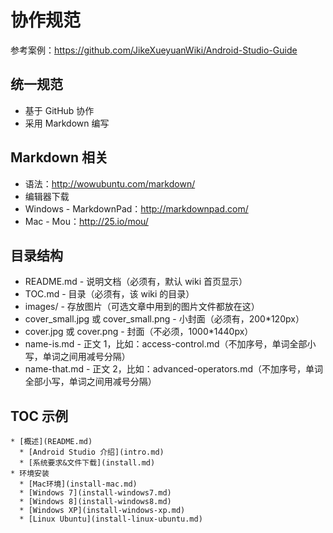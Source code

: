 # 协作规范

参考案例：https://github.com/JikeXueyuanWiki/Android-Studio-Guide

## 统一规范

* 基于 GitHub 协作
* 采用 Markdown 编写

## Markdown 相关

* 语法：http://wowubuntu.com/markdown/
* 编辑器下载
 * Windows - MarkdownPad：http://markdownpad.com/
 * Mac - Mou：http://25.io/mou/

## 目录结构

* README.md - 说明文档（必须有，默认 wiki 首页显示）
* TOC.md - 目录（必须有，该 wiki 的目录）
* images/ - 存放图片（可选文章中用到的图片文件都放在这）
* cover_small.jpg 或 cover_small.png - 小封面（必须有，200*120px）
* cover.jpg 或 cover.png - 封面（不必须，1000*1440px）
* name-is.md - 正文 1，比如：access-control.md（不加序号，单词全部小写，单词之间用减号分隔）
* name-that.md - 正文 2，比如：advanced-operators.md（不加序号，单词全部小写，单词之间用减号分隔）

## TOC 示例

```
* [概述](README.md)
  * [Android Studio 介绍](intro.md)
  * [系统要求&文件下载](install.md)
* 环境安装
  * [Mac环境](install-mac.md)
  * [Windows 7](install-windows7.md)
  * [Windows 8](install-windows8.md)
  * [Windows XP](install-windows-xp.md)
  * [Linux Ubuntu](install-linux-ubuntu.md)
```

